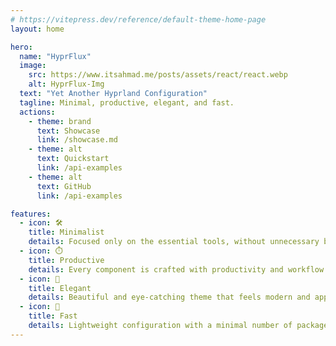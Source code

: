 ```yaml
---
# https://vitepress.dev/reference/default-theme-home-page
layout: home

hero:
  name: "HyprFlux"
  image:
    src: https://www.itsahmad.me/posts/assets/react/react.webp
    alt: HyprFlux-Img
  text: "Yet Another Hyprland Configuration"
  tagline: Minimal, productive, elegant, and fast.
  actions:
    - theme: brand
      text: Showcase
      link: /showcase.md
    - theme: alt
      text: Quickstart
      link: /api-examples
    - theme: alt
      text: GitHub
      link: /api-examples

features:
  - icon: 🛠️
    title: Minimalist
    details: Focused only on the essential tools, without unnecessary bloat.
  - icon: ⏱️
    title: Productive
    details: Every component is crafted with productivity and workflow in mind.
  - icon: 🌈
    title: Elegant
    details: Beautiful and eye-catching theme that feels modern and appealing.
  - icon: 🚀
    title: Fast
    details: Lightweight configuration with a minimal number of packages for blazing speed.
---
```

